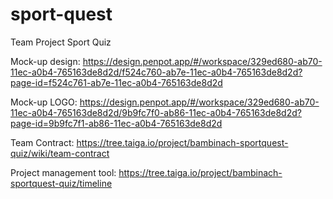 # sport-quest

Team Project Sport Quiz

Mock-up design: https://design.penpot.app/#/workspace/329ed680-ab70-11ec-a0b4-765163de8d2d/f524c760-ab7e-11ec-a0b4-765163de8d2d?page-id=f524c761-ab7e-11ec-a0b4-765163de8d2d

Mock-up LOGO: https://design.penpot.app/#/workspace/329ed680-ab70-11ec-a0b4-765163de8d2d/9b9fc7f0-ab86-11ec-a0b4-765163de8d2d?page-id=9b9fc7f1-ab86-11ec-a0b4-765163de8d2d

Team Contract: https://tree.taiga.io/project/bambinach-sportquest-quiz/wiki/team-contract

Project management tool: https://tree.taiga.io/project/bambinach-sportquest-quiz/timeline

